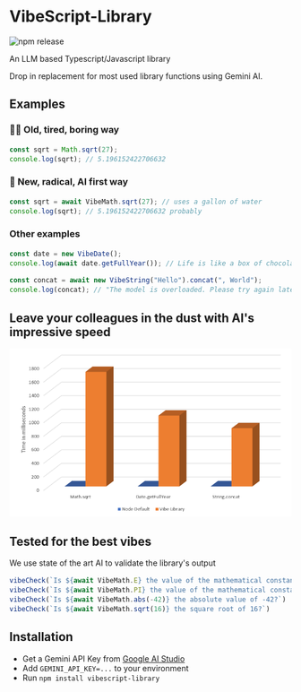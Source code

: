 # VibeScript-Library
![npm release](https://img.shields.io/npm/v/vibescript-library)

An LLM based Typescript/Javascript library

Drop in replacement for most used library functions using Gemini AI.

## Examples

### 👨‍🦳 Old, tired, boring way
```typescript
const sqrt = Math.sqrt(27);
console.log(sqrt); // 5.196152422706632
```

### 🚀 New, radical, AI first way
```typescript
const sqrt = await VibeMath.sqrt(27); // uses a gallon of water
console.log(sqrt); // 5.196152422706632 probably
```

### Other examples
```typescript
const date = new VibeDate();
console.log(await date.getFullYear()); // Life is like a box of chocolates, you never know what year you're going to get
```

```typescript
const concat = await new VibeString("Hello").concat(", World"); 
console.log(concat); // "The model is overloaded. Please try again later."
```

## Leave your colleagues in the dust with AI's impressive speed

![Benchmark results](benchmark.PNG)

## Tested for the best vibes

We use state of the art AI to validate the library's output

```typescript
vibeCheck(`Is ${await VibeMath.E} the value of the mathematical constant e?`)
vibeCheck(`Is ${await VibeMath.PI} the value of the mathematical constant pi?`)
vibeCheck(`Is ${await VibeMath.abs(-42)} the absolute value of -42?`)
vibeCheck(`Is ${await VibeMath.sqrt(16)} the square root of 16?`)
```

## Installation
- Get a Gemini API Key from [Google AI Studio](https://aistudio.google.com/apikey)
- Add `GEMINI_API_KEY=...` to your environment 
- Run `npm install vibescript-library`
